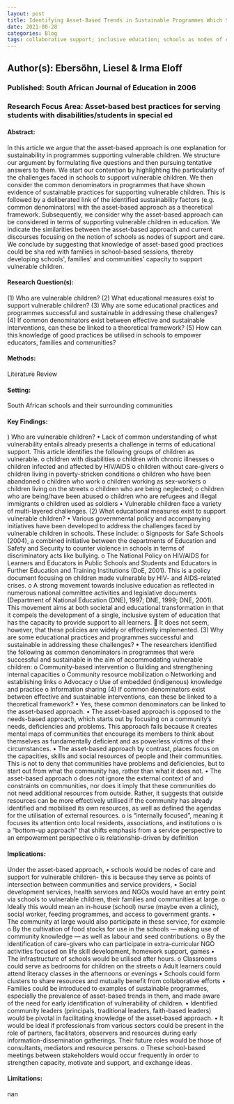 ```yaml
---
layout: post
title: Identifying Asset-Based Trends in Sustainable Programmes Which Support Vulnerable Children.
date: 2021-00-28
categories: Blog
tags: collaborative support; inclusive education; schools as nodes of care and support, community leaders, HIV/AIDS, poverty, inclusion, community empowerment
---
```


## Author(s): Ebersöhn, Liesel & Irma Eloff

### Published: South African Journal of Education in 2006

### Research Focus Area: Asset-based best practices for serving students with disabilities/students in special ed

#### Abstract:
In this article we argue that the asset-based approach is one explanation for sustainability in programmes supporting vulnerable children. We structure our argument by formulating five questions and then pursuing tentative answers to them. We start our contention by highlighting the particularity of the challenges faced in schools to support vulnerable children. We then consider the common denominators in programmes that have shown evidence of sustainable practices for supporting vulnerable children. This is followed by a deliberated link of the identified sustainability factors (e.g. common denominators) with the asset-based approach as a theoretical framework. Subsequently, we consider why the asset-based approach can be considered in terms of supporting vulnerable children in education. We indicate the similarities between the asset-based approach and current discourses focusing on the notion of schools as nodes of support and care. We conclude by suggesting that knowledge of asset-based good practices could be sha red with families in school-based sessions, thereby developing schools', families' and communities' capacity to support vulnerable children. 


#### Research Question(s):
(1) Who are vulnerable children?  (2) What educational measures exist to support vulnerable children?  (3) Why are some educational practices and programmes successful and sustainable in addressing these challenges? (4) If common denominators exist between effective and sustainable interventions, can these be linked to a theoretical framework? (5) How can this knowledge of good practices be utilised in schools to empower educators, families and communities?


#### Methods:
Literature Review


#### Setting:
South African schools and their surrounding communities


#### Key Findings:
) Who are vulnerable children? • Lack of common understanding of what vulnerability entails already presents a challenge in terms of educational support. This article identifies the following groups of children as vulnerable. o children with disabilities o children with chronic illnesses o children infected and affected by HIV/AIDS o children without care-givers o children living in poverty-stricken conditions o children who have been abandoned o children who work o children working as sex-workers o children living on the streets o children who are being neglected; o children who are being/have been abused o children who are refugees and illegal immigrants o children used as soldiers • Vulnerable children face a variety of multi-layered challenges. (2) What educational measures exist to support vulnerable children?  • Various governmental policy and accompanying initiatives have been developed to address the challenges faced by vulnerable children in schools. These include:  o Signposts for Safe Schools (2004), a combined initiative between the departments of Education and Safety and Security to counter violence in schools in terms of discriminatory acts like bullying. o The National Policy on HIV/AIDS for Learners and Educators in Public Schools and Students and Educators in Further Education and Training Institutions (DoE, 2001). This is a policy document focusing on children made vulnerable by HIV- and AIDS-related crises. o A strong movement towards inclusive education as reflected in numerous national committee activities and legislative documents (Department of National Education (DNE), 1997; DNE, 1999; DNE, 2001). This movement aims at both societal and educational transformation in that it compels the development of a single, inclusive system of education that has the capacity to provide support to all learners.  It does not seem, however, that these policies are widely or effectively implemented. (3) Why are some educational practices and programmes successful and sustainable in addressing these challenges? • The researchers identified the following as common denominators in programmes that were successful and sustainable in the aim of accommodating vulnerable children: o Community-based intervention o Building and strengthening internal capacities o Community resource mobilization o Networking and establishing links o Advocacy o Use of embedded (indigenous) knowledge and practice o Information sharing (4) If common denominators exist between effective and sustainable interventions, can these be linked to a theoretical framework? • Yes, these common denominators can be linked to the asset-based approach. • The asset-based approach is opposed to the needs-based approach, which starts out by focusing on a community’s needs, deficiencies and problems. This approach fails because it  creates mental maps of communities that encourage its members to think about themselves as fundamentally deficient and as powerless victims of their circumstances. • The asset-based approach by contrast, places focus on the capacities, skills and social resources of people and their communities. This is not to deny that communities have problems and deficiencies, but to start out from what the community has, rather than what it does not. • The asset-based approach o does not ignore the external context of and constraints on communities, nor does it imply that these communities do not need additional resources from outside. Rather, it suggests that outside resources can be more effectively utilised if the community has already identified and mobilised its own resources, as well as defined the agendas for the utilisation of external resources. o is “internally focused”, meaning it focuses its attention onto local residents, associations, and institutions o is a “bottom-up approach” that shifts emphasis from a service perspective to an empowerment perspective o is relationship-driven by definition 


#### Implications:
Under the asset-based approach, • schools would be nodes of care and support for vulnerable children- this is because they serve as points of intersection between communities and service providers,  • Social development services, health services and NGOs would have an entry point via schools to vulnerable children, their families and communities at large. o Ideally this would mean an in-house (school) nurse (maybe even a clinic), social worker, feeding programmes, and access to government grants. • The community at large would also participate in these service, for example o By the cultivation of food stocks for use in the schools — making use of community knowledge — as well as labour and seed contributions.  o By the identification of care-givers who can participate in extra-curricular NGO activities focused on life skill development, homework support, games • The infrastructure of schools would be utilised after hours. o Classrooms could serve as bedrooms for children on the streets o Adult learners could attend literacy classes in the afternoons or evenings • Schools could form clusters to share resources and mutually benefit from collaborative efforts • Families could be introduced to examples of sustainable programmes, especially the prevalence of asset-based trends in them, and made aware of the need for early identification of vulnerability of children.  • Identified community leaders (principals, traditional leaders, faith-based leaders) would be pivotal in facilitating knowledge of the asset-based approach. • It would be ideal if professionals from various sectors could be present in the role of partners, facilitators, observers and resources during early information-dissemination gatherings. Their future roles would be those of consultants, mediators and resource persons. o These school-based meetings between stakeholders would occur frequently in order to strengthen capacity, motivate and support, and exchange ideas. 


#### Limitations:
nan


